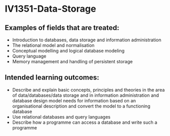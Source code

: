 # IV1351-Data-Storage
## Examples of fields that are treated:
* Introduction to databases, data storage and information administration
* The relational model and normalisation
* Conceptual modelling and logical database modeling
* Query language
* Memory management and handling of persistent storage

## Intended learning outcomes:

* Describe and explain basic concepts, principles and theories in the area of data/databases/data storage and in information administration and database design model needs for information based on an organisational description and convert the model to a functioning database
* Use relational databases and query languages
* Describe how a programme can access a database and write such a programme
